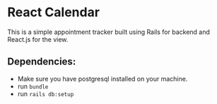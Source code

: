 # React Calendar

This is a simple appointment tracker built using Rails for backend and React.js for the view.

## Dependencies: 
* Make sure you have postgresql installed on your machine.
* run `bundle`
* run `rails db:setup`


